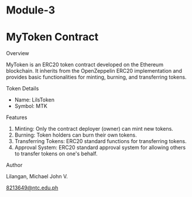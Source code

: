 # Module-3
# MyToken Contract

Overview

MyToken is an ERC20 token contract developed on the Ethereum blockchain. It inherits from the OpenZeppelin ERC20 implementation and provides basic functionalities for minting, burning, and transferring tokens.

Token Details

- Name: LilsToken
- Symbol: MTK

Features

1. Minting: Only the contract deployer (owner) can mint new tokens.
2. Burning: Token holders can burn their own tokens.
3. Transferring Tokens: ERC20 standard functions for transferring tokens.
4. Approval System: ERC20 standard approval system for allowing others to transfer tokens on one's behalf.

Author

Lilangan, Michael John V.

8213649@ntc.edu.ph

